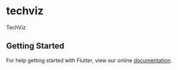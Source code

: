 # techviz

TechViz

## Getting Started

For help getting started with Flutter, view our online
[documentation](https://flutter.io/).
